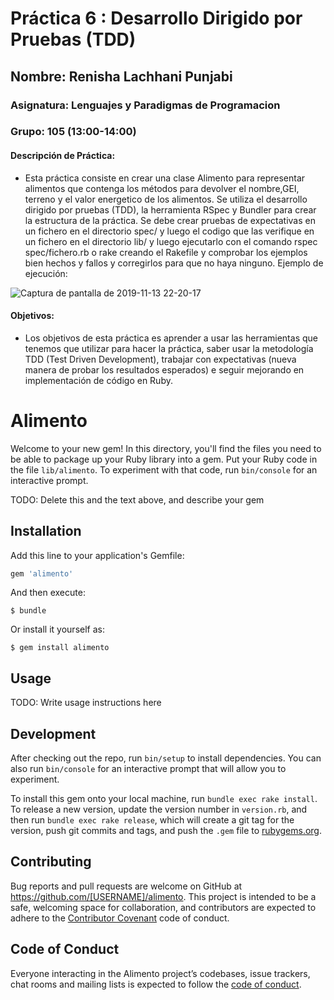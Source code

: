 # Práctica 6 : Desarrollo Dirigido por Pruebas (TDD)

## Nombre: Renisha Lachhani Punjabi
### Asignatura: Lenguajes y Paradigmas de Programacion
### Grupo: 105 (13:00-14:00)


#### Descripción de Práctica:

- Esta práctica consiste en crear una clase Alimento para representar alimentos que contenga los métodos para devolver el nombre,GEI, terreno y el valor energetico de los alimentos. Se utiliza el desarrollo dirigido por pruebas (TDD), la herramienta RSpec y Bundler para crear la estructura de la práctica. Se debe crear pruebas de expectativas en un fichero en el directorio spec/ y luego el codigo que las verifique en un fichero en el directorio lib/ y luego ejecutarlo con el comando rspec spec/fichero.rb o rake creando el Rakefile y comprobar los ejemplos bien hechos y fallos y corregirlos para que no haya ninguno. Ejemplo de ejecución:

![Captura de pantalla de 2019-11-13 22-20-17](https://user-images.githubusercontent.com/43814161/68809461-e1520800-0663-11ea-971b-d9f847ce24fc.png)


#### Objetivos: 

- Los objetivos de esta práctica es aprender a usar las herramientas que tenemos que utilizar para hacer la práctica, saber usar la metodología TDD (Test Driven Development), trabajar con expectativas (nueva manera de probar los resultados esperados) e seguir mejorando en implementación de código en Ruby.



# Alimento

Welcome to your new gem! In this directory, you'll find the files you need to be able to package up your Ruby library into a gem. Put your Ruby code in the file `lib/alimento`. To experiment with that code, run `bin/console` for an interactive prompt.

TODO: Delete this and the text above, and describe your gem

## Installation

Add this line to your application's Gemfile:

```ruby
gem 'alimento'
```

And then execute:

    $ bundle

Or install it yourself as:

    $ gem install alimento

## Usage

TODO: Write usage instructions here

## Development

After checking out the repo, run `bin/setup` to install dependencies. You can also run `bin/console` for an interactive prompt that will allow you to experiment.

To install this gem onto your local machine, run `bundle exec rake install`. To release a new version, update the version number in `version.rb`, and then run `bundle exec rake release`, which will create a git tag for the version, push git commits and tags, and push the `.gem` file to [rubygems.org](https://rubygems.org).

## Contributing

Bug reports and pull requests are welcome on GitHub at https://github.com/[USERNAME]/alimento. This project is intended to be a safe, welcoming space for collaboration, and contributors are expected to adhere to the [Contributor Covenant](http://contributor-covenant.org) code of conduct.

## Code of Conduct

Everyone interacting in the Alimento project’s codebases, issue trackers, chat rooms and mailing lists is expected to follow the [code of conduct](https://github.com/[USERNAME]/alimento/blob/master/CODE_OF_CONDUCT.md).
